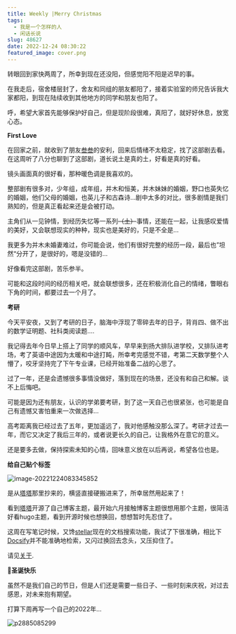 ```yaml
---
title: Weekly |Merry Christmas
tags:
  - 我是一个怎样的人
  - 闲话长说
slug: 48627
date: 2022-12-24 08:30:22
featured_image: cover.png
---
```


转眼回到家快两周了，所幸到现在还没阳，但感觉阳不阳是迟早的事。

在我走后，宿舍楼层封了，舍友和同组的朋友都阳了，接着实验室的师兄告诉我大家都阳，到现在陆续收到其他地方的同学和朋友也阳了。

呼，希望大家首先能够保护好自己，但是现阶段很难，真阳了，就好好休息，放宽心态。

**First Love**

在回家之前，就收到了朋友[叁叁](https://outatsea.icu)的安利，回来后情绪不太稳定，找了这部剧去看。在这周听了八分也聊到了这部剧，道长说土是真的土，好看是真的好看。

镜头画面真的很好看，那种暖色调是我喜欢的。

整部剧有很多对，少年组，成年组，并木和恒美，并木妹妹的婚姻，野口也英失忆的婚姻，他们父母的婚姻，也英儿子和古森诗...剧中太多的对比，很多剧情是我们熟知的，但是真正看起来还是会被打动。

主角们从一见钟情，到经历失忆等一系列~~（土）~~事情，还能在一起，让我感叹爱情的美好，又会联想现实的种种，现实也是美好的，只是不全是...

我更多为并木未婚妻难过，你可能会说，他们有很好完整的经历一段，最后也”坦然“分开了，是很好的，嗯是没错的...

好像看完这部剧，苦乐参半。

可能和这段时间的经历相关吧，就会联想很多，还在积极消化自己的情绪，瞥眼右下角的时间，都要过去一个月了。

**考研**

今天平安夜，又到了考研的日子，脑海中浮现了零碎去年的日子，背肖四、做不出的数学证明题、社科类阅读题....

我记得去年今日早上搭上了同学的顺风车，早早来到扬大排队进学校，又排队进考场，考了英语中途因为太暖和中途打盹，所幸考完感觉不错，考第二天数学整个人懵了，咬牙坚持完了下午专业课，已经开始准备二战的心思了。

过了一年，还是会遗憾很多事情没做好，落到现在的场景，还没有和自己和解。谈不上后悔吧。

可能是因为还有朋友，认识的学弟要考研，到了这一天自己也很紧张，也可能是自己有遗憾又害怕重来一次做选择...

高考距离我已经过去了五年，更加遥远了，我对他感触没那么深了。考研才过去一年，而它又决定了我后三年的，或者说更长久的自己，让我格外在意它的意义。

还是要多去做，保持探索未知的心情，回味意义放在以后再说，希望各位也是。

**给自己贴个标签**

![image-20221224083345852](https://bu.dusays.com/2022/12/24/63a6b5af0e926.png)

是从[塔塔](https://mantyke.icu/posts/2022/cactus-theme-mod/)那里抄来的，横竖直接硬搬进来了，所幸居然用起来了！

看到[塔塔](https://mantyke.icu/posts/2022/cactus-theme-mod/)开源了自己博客主题，最开始六月接触博客主题很想用那个主题，很简洁好看hugo主题，看到开源时候也想换回，想想暂时先忍住了。

这周在写笔记时候，又馋[stellar](https://xaoxuu.com/)现在的文档搜索功能，我试了下很准确，相比下[Docsify](https://docsify.shixiaocaia.fun)并不能准确地检索，又闪过换回去念头，又压抑住了。

请见[关于](https://shixiaocaia.fun/about/).

**🎄圣诞快乐**

虽然不是我们自己的节日，但是人们还是需要一些日子、一些时刻来庆祝，对过去感恩，对未来抱有期望。

打算下周再写一个自己的2022年...

![p2885085299](https://bu.dusays.com/2022/12/24/63a6b5b42d05a.webp)
